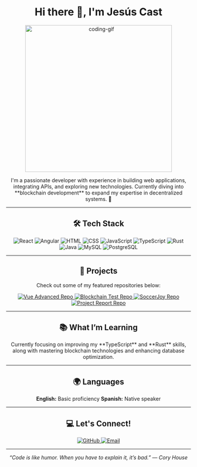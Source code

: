 <h1 align="center">Hi there 👋, I'm Jesús Cast</h1>

<p align="center">
  <img src="https://user-images.githubusercontent.com/74038190/225813708-98b745f2-7d22-48cf-9150-083f1b00d6c9.gif" alt="coding-gif" width="400"/>
</p>

<p align="center">
  I'm a passionate developer with experience in building web applications, integrating APIs, and exploring new technologies.  
  Currently diving into **blockchain development** to expand my expertise in decentralized systems. 🚀
</p>

---

<h2 align="center">🛠 Tech Stack</h2>

<p align="center">
  <img src="https://img.shields.io/badge/-React-61DAFB?logo=react&logoColor=white&style=for-the-badge" alt="React"/>
  <img src="https://img.shields.io/badge/-Angular-DD0031?logo=angular&logoColor=white&style=for-the-badge" alt="Angular"/>
  <img src="https://img.shields.io/badge/-HTML-E34F26?logo=html5&logoColor=white&style=for-the-badge" alt="HTML"/>
  <img src="https://img.shields.io/badge/-CSS-1572B6?logo=css3&logoColor=white&style=for-the-badge" alt="CSS"/>
  <img src="https://img.shields.io/badge/-JavaScript-F7DF1E?logo=javascript&logoColor=black&style=for-the-badge" alt="JavaScript"/>
  <img src="https://img.shields.io/badge/-TypeScript-3178C6?logo=typescript&logoColor=white&style=for-the-badge" alt="TypeScript"/>
  <img src="https://img.shields.io/badge/-Rust-000000?logo=rust&logoColor=white&style=for-the-badge" alt="Rust"/>
  <img src="https://img.shields.io/badge/-Java-007396?logo=java&logoColor=white&style=for-the-badge" alt="Java"/>
  <img src="https://img.shields.io/badge/-MySQL-4479A1?logo=mysql&logoColor=white&style=for-the-badge" alt="MySQL"/>
  <img src="https://img.shields.io/badge/-PostgreSQL-336791?logo=postgresql&logoColor=white&style=for-the-badge" alt="PostgreSQL"/>
</p>

---

<h2 align="center">🚀 Projects</h2>

<p align="center">
  Check out some of my featured repositories below:
</p>

<div align="center">

<a href="https://github.com/jesus-imanol/vue_advanced">
  <img src="https://github-readme-stats.vercel.app/api/pin/?username=jesus-imanol&repo=vue_advanced&theme=radical" alt="Vue Advanced Repo"/>
</a>

<a href="https://github.com/jesus-imanol/blockchain-test">
  <img src="https://github-readme-stats.vercel.app/api/pin/?username=jesus-imanol&repo=blockchain-test&theme=radical" alt="Blockchain Test Repo"/>
</a>

<a href="https://github.com/jesus-imanol/soccerjoy">
  <img src="https://github-readme-stats.vercel.app/api/pin/?username=jesus-imanol&repo=soccerjoy&theme=radical" alt="SoccerJoy Repo"/>
</a>

<a href="https://github.com/jesus-imanol/project-report">
  <img src="https://github-readme-stats.vercel.app/api/pin/?username=jesus-imanol&repo=project-report&theme=radical" alt="Project Report Repo"/>
</a>

</div>

---

<h2 align="center">📚 What I’m Learning</h2>

<p align="center">
  Currently focusing on improving my **TypeScript** and **Rust** skills, along with mastering blockchain technologies and enhancing database optimization.
</p>

---

<h2 align="center">🌍 Languages</h2>

<p align="center">
  <strong>English:</strong> Basic proficiency  
  <strong>Spanish:</strong> Native speaker  
</p>

---

<h2 align="center">💻 Let's Connect!</h2>

<p align="center">
  <a href="https://github.com/jesus-imanol">
    <img src="https://img.shields.io/badge/-GitHub-181717?logo=github&logoColor=white&style=for-the-badge" alt="GitHub"/>
  </a>
  <a href="mailto:jesus.cast@example.com">
    <img src="https://img.shields.io/badge/-Email-D14836?logo=gmail&logoColor=white&style=for-the-badge" alt="Email"/>
  </a>
</p>

---

<p align="center">
  <em>“Code is like humor. When you have to explain it, it’s bad.” — Cory House</em>
</p>
